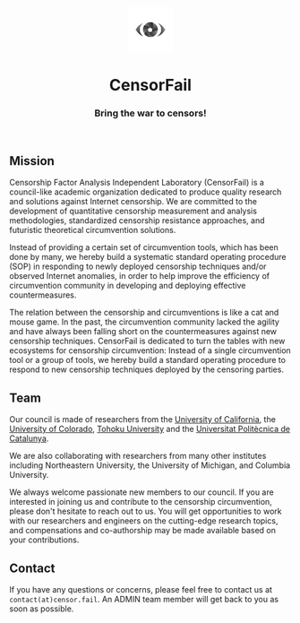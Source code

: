 <p align="center">
  <img src="./img/logo_tb.png" width=80px height=80px/>
</p>
<h1 align="center">CensorFail</h1>
<h3 align="center">Bring the war to censors!</h3>
<br>

## Mission

Censorship Factor Analysis Independent Laboratory (CensorFail) is a council-like academic organization dedicated to produce quality research and solutions against Internet censorship. We are committed to the development of quantitative censorship measurement and analysis methodologies, standardized censorship resistance approaches, and futuristic theoretical circumvention solutions.

Instead of providing a certain set of circumvention tools, which has been done by many, we hereby build a systematic standard operating procedure (SOP) in responding to newly deployed censorship techniques and/or observed Internet anomalies, in order to help improve the efficiency of circumvention community in developing and deploying effective countermeasures.

The relation between the censorship and circumventions is like a cat and mouse game. In the past, the circumvention community lacked the agility and have always been falling short on the countermeasures against new censorship techniques. CensorFail is dedicated to turn the tables with new ecosystems for censorship circumvention: Instead of a single circumvention tool or a group of tools, we hereby build a standard operating procedure to respond to new censorship techniques deployed by the censoring parties. 

## Team

Our council is made of researchers from the [University of California](https://www.universityofcalifornia.edu/), the [University of Colorado](https://www.cu.edu/), [Tohoku University](http://www.tohoku.ac.jp/) and the [Universitat Politècnica de Catalunya](https://www.upc.edu/). 

We are also collaborating with researchers from many other institutes including Northeastern University, the University of Michigan, and Columbia University.

We always welcome passionate new members to our council. If you are interested in joining us and contribute to the censorship circumvention, please don't hesitate to reach out to us. You will get opportunities to work with our researchers and engineers on the cutting-edge research topics, and compensations and co-authorship may be made available based on your contributions.

## Contact

If you have any questions or concerns, please feel free to contact us at `contact(at)censor.fail`. An ADMIN team member will get back to you as soon as possible.